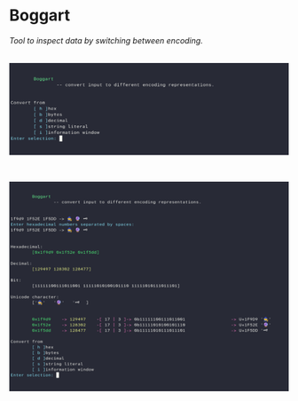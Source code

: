 # Boggart
###### _Tool to inspect data by switching between encoding._

![boggart_001.png](screenshots/boggart_001.png "boggart_001.png")

<br/>

![boggart_002.png](screenshots/boggart_002.png "boggart_002.png")

<br/>
